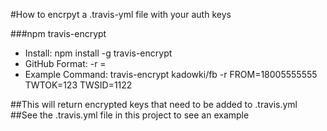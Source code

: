 #How to encrpyt a .travis-yml file with your auth keys

###npm travis-encrypt
- Install: npm install -g travis-encrypt 
- GitHub Format: <githublogin> -r <variable name>=<value>
- Example Command: travis-encrypt kadowki/fb -r FROM=18005555555 TWTOK=123 TWSID=1122

##This will return encrypted keys that need to be added to .travis.yml
##See the .travis.yml file in this project to see an example 
